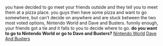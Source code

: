 you have decided to go meet your friends outside and they tell you to meet them at a pizza place. you guys then have some pizza and want to go somewhere, but can't decide on anywhere and are stuck between the two most voted options, Nintendo World and Dave and Busters. funnily enough, your friends got a tie and it falls to you to decide where to go.
**do you want to go to Nintendo World or go to Dave and Busters?**
[Nintendo World](nworld.md)
[Dave And Busters](dandb.md)